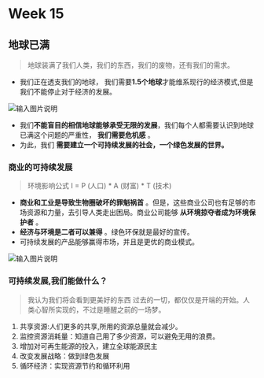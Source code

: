 # Week 15
## 地球已满
>  地球装满了我们人类，我们的东西，我们的废物，还有我们的需求。

* 我们正在透支我们的地球， 我们需要**1.5个地球**才能维系现行的经济模式,但是我们不能停止对于经济的发展。

![输入图片说明](https://camo.githubusercontent.com/95942e2970eeb8d91e84db5f40af64db12967e9b/68747470733a2f2f696d616765732e67697465652e636f6d2f75706c6f6164732f696d616765732f323031392f303630352f3134313930335f32386138666130635f323233303736382e6a706567)

* 我们**不能盲目的相信地球能够承受无限的发展**，我们每个人都需要认识到地球已满这个问题的严重性， **我们需要危机感** 。
* 为此，我们 **需要建立一个可持续发展的社会，一个绿色发展的世界。** 


### 商业的可持续发展

> 环境影响公式 I = P (人口) * A (财富) * T (技术)

*  **商业和工业是导致生物圈破坏的罪魁祸首** 。但是，这些商业公司也有足够的市场资源和力量，去引导人类走出困局。商业公司能够 **从环境掠夺者成为环境保护者**  。
*  **经济与环境是二者可以兼得** 。绿色环保就是最好的宣传。
* 可持续发展的产品能够赢得市场，并且是更优的商业模式。

![输入图片说明](https://camo.githubusercontent.com/1b0b5c3acde62a531b2df35cffd69de3583d36ba/68747470733a2f2f696d616765732e67697465652e636f6d2f75706c6f6164732f696d616765732f323031392f303630352f3134343234325f39613365333439395f323233303736382e6a706567)

### 可持续发展,我们能做什么？

>  我认为我们将会看到更美好的东西 过去的一切，都仅仅是开端的开始。人类心智所实现的，不过是睡醒之前的一场梦。

1. 共享资源:人们更多的共享,所用的资源总量就会减少。
2. 监控资源消耗量：知道自己用了多少资源，可以避免无用的浪费。
3. 增加对可再生能源的投入，建立全球能源民主
4. 改变发展战略：做到绿色发展
5. 循环经济：实现资源节约和循环利用



